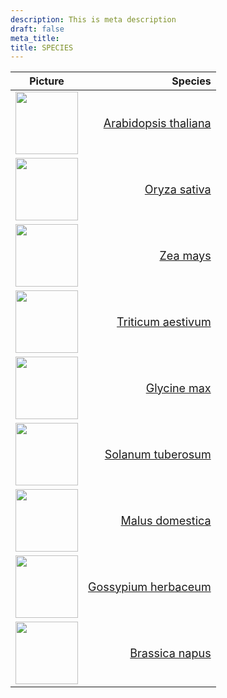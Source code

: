 ```yaml
---
description: This is meta description
draft: false
meta_title: 
title: SPECIES
---
```

| Picture | Species |
|-------------|-------------:|
| <img src="Arabidopsis_thaliana.png" width="100mm" height="100mm"/> | <a href="" style="font-size: 18px;vertical-align: middle;">Arabidopsis thaliana</a> |
| <img src="Oryza_sativa.93-11.png" width="100mm" height="100mm"/> | <a href="" style="font-size: 18px; vertical-align: middle;">Oryza sativa</a> |
| <img src="Zea_mays.Mo17.png" width="100mm" height="100mm"/> | <a href="http://localhost:1313/species/zea_mays/" style="font-size: 18px; vertical-align: middle;">Zea mays</a> |
| <img src="Triticum_aestivum.png" width="100mm" height="100mm"/> | <a href="" style="font-size: 18px; vertical-align: middle;">Triticum aestivum</a> |
| <img src="Glycine_max.Zhonghuang_13.png" width="100mm" height="100mm"/> | <a href="" style="font-size: 18px; vertical-align: middle;">Glycine max</a> |
| <img src="Solanum_lycopersicum.png" width="100mm" height="100mm"/> | <a href="" style="font-size: 18px; vertical-align: middle;">Solanum tuberosum</a> |
| <img src="Malus_x_domestica.png" width="100mm" height="100mm"/> | <a href="" style="font-size: 18px; vertical-align: middle;">Malus domestica</a> |
| <img src="Gossypium_herbaceum.png" width="100mm" height="100mm"/> | <a href="" style="font-size: 18px; vertical-align: middle;">Gossypium herbaceum</a> |
| <img src="Brassica_napus.png" width="100mm" height="100mm"/> | <a href="" style="font-size: 18px; vertical-align: middle;">Brassica napus</a> |
